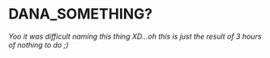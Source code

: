 # DANA_SOMETHING?

_Yoo it was difficult naming this thing XD...oh this is just the result of 3 hours of nothing to do ;)_
